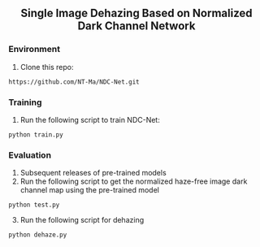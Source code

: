 
<div align="center"> 

<h2> 
Single Image Dehazing Based on Normalized Dark Channel Network 
</h2>
</div>


### Environment

1. Clone this repo:

```
https://github.com/NT-Ma/NDC-Net.git
```

### Training

1. Run the following script to train NDC-Net:

```
python train.py
```

### Evaluation

1. Subsequent releases of pre-trained models
2. Run the following script to get the normalized haze-free image dark channel map using the pre-trained model
```
python test.py
```
3. Run the following script for dehazing
```
python dehaze.py
```

